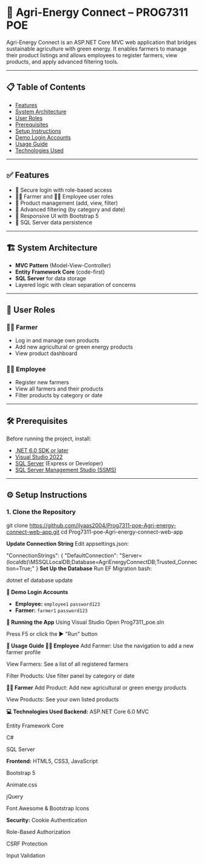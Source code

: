 # 🌱 Agri-Energy Connect – PROG7311 POE

Agri-Energy Connect is an ASP.NET Core MVC web application that bridges sustainable agriculture with green energy. It enables farmers to manage their product listings and allows employees to register farmers, view products, and apply advanced filtering tools.

---

## 📋 Table of Contents

- [Features](#features)
- [System Architecture](#system-architecture)
- [User Roles](#user-roles)
- [Prerequisites](#prerequisites)
- [Setup Instructions](#setup-instructions)
- [Demo Login Accounts](#demo-login-accounts)
- [Usage Guide](#usage-guide)
- [Technologies Used](#technologies-used)

---

## ✅ Features

- 🔐 Secure login with role-based access
- 👨‍🌾 Farmer and 👨‍💼 Employee user roles
- 🌿 Product management (add, view, filter)
- 🧠 Advanced filtering (by category and date)
- 📱 Responsive UI with Bootstrap 5
- 💾 SQL Server data persistence

---

## 🏗️ System Architecture

- **MVC Pattern** (Model-View-Controller)
- **Entity Framework Core** (code-first)
- **SQL Server** for data storage
- Layered logic with clean separation of concerns

---

## 👥 User Roles

### 👨‍🌾 Farmer
- Log in and manage own products
- Add new agricultural or green energy products
- View product dashboard

### 👨‍💼 Employee
- Register new farmers
- View all farmers and their products
- Filter products by category or date

---

## 🛠️ Prerequisites

Before running the project, install:

- [.NET 6.0 SDK or later](https://dotnet.microsoft.com/download)
- [Visual Studio 2022](https://visualstudio.microsoft.com/)
- [SQL Server](https://www.microsoft.com/en-us/sql-server/sql-server-downloads) (Express or Developer)
- [SQL Server Management Studio (SSMS)](https://learn.microsoft.com/en-us/sql/ssms/download-sql-server-management-studio-ssms)

---

## ⚙️ Setup Instructions

### 1. **Clone the Repository**


git clone https://github.com/ilyaas2004/Prog7311-poe-Agri-energy-connect-web-app.git
cd Prog7311-poe-Agri-energy-connect-web-app

**Update Connection String**
Edit appsettings.json:


"ConnectionStrings": {
  "DefaultConnection": "Server=(localdb)\\MSSQLLocalDB;Database=AgriEnergyConnectDB;Trusted_Connection=True;"
}
**Set Up the Database**
 Run EF Migration
bash:

dotnet ef database update



**🔑 Demo Login Accounts**

- **Employee:** `employee1`  `password123`  
- **Farmer:** `farmer1`  `password123`


**🚀 Running the App**
Using Visual Studio
Open Prog7311_poe.sln

Press F5 or click the ▶️ "Run" button

**📘 Usage Guide
👨‍💼 Employee**
Add Farmer: Use the navigation to add a new farmer profile

View Farmers: See a list of all registered farmers

Filter Products: Use filter panel by category or date

**👨‍🌾 Farmer**
Add Product: Add new agricultural or green energy products

View Products: See your own listed products

**💻 Technologies Used
Backend:**
ASP.NET Core 6.0 MVC

Entity Framework Core

C#

SQL Server

**Frontend:**
HTML5, CSS3, JavaScript

Bootstrap 5

Animate.css

jQuery

Font Awesome & Bootstrap Icons

**Security:**
Cookie Authentication

Role-Based Authorization

CSRF Protection

Input Validation



